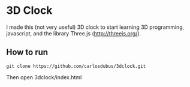 # 3D Clock

I made this (not very useful) 3D clock to start learning 3D programming, javascript, and the library Three.js (http://threejs.org/).

## How to run

```
git clone https://github.com/carlosdubus/3dclock.git
```

Then open 3dclock/index.html